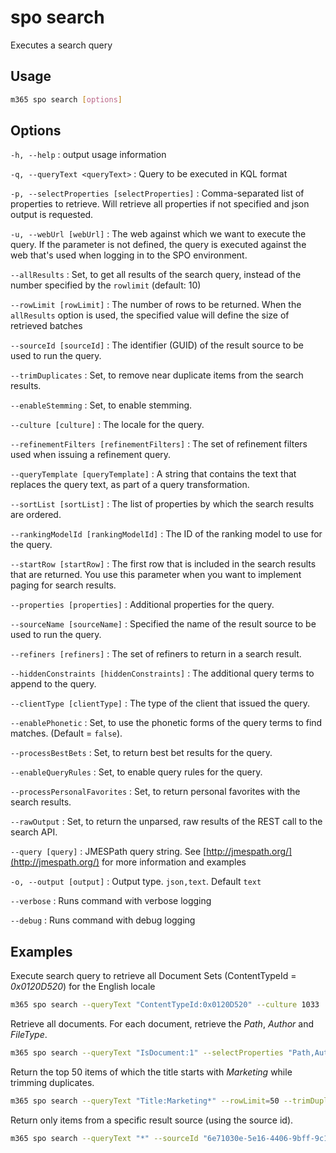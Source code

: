 # spo search

Executes a search query

## Usage

```sh
m365 spo search [options]
```

## Options

`-h, --help`
: output usage information

`-q, --queryText <queryText>`
: Query to be executed in KQL format

`-p, --selectProperties [selectProperties]`
: Comma-separated list of properties to retrieve. Will retrieve all properties if not specified and json output is requested.

`-u, --webUrl [webUrl]`
: The web against which we want to execute the query. If the parameter is not defined, the query is executed against the web that's used when logging in to the SPO environment.

`--allResults`
: Set, to get all results of the search query, instead of the number specified by the `rowlimit` (default: 10)

`--rowLimit [rowLimit]`
: The number of rows to be returned. When the `allResults` option is used, the specified value will define the size of retrieved batches

`--sourceId [sourceId]`
: The identifier (GUID) of the result source to be used to run the query.

`--trimDuplicates`
: Set, to remove near duplicate items from the search results.

`--enableStemming`
: Set, to enable stemming.

`--culture [culture]`
: The locale for the query.

`--refinementFilters [refinementFilters]`
: The set of refinement filters used when issuing a refinement query.

`--queryTemplate [queryTemplate]`
: A string that contains the text that replaces the query text, as part of a query transformation.

`--sortList [sortList]`
: The list of properties by which the search results are ordered.

`--rankingModelId [rankingModelId]`
: The ID of the ranking model to use for the query.

`--startRow [startRow]`
: The first row that is included in the search results that are returned. You use this parameter when you want to implement paging for search results.

`--properties [properties]`
: Additional properties for the query.

`--sourceName [sourceName]`
: Specified the name of the result source to be used to run the query.

`--refiners [refiners]`
: The set of refiners to return in a search result.

`--hiddenConstraints [hiddenConstraints]`
: The additional query terms to append to the query.

`--clientType [clientType]`
: The type of the client that issued the query.

`--enablePhonetic`
: Set, to use the phonetic forms of the query terms to find matches. (Default = `false`).

`--processBestBets`
: Set, to return best bet results for the query.

`--enableQueryRules`
: Set, to enable query rules for the query.

`--processPersonalFavorites`
: Set, to return personal favorites with the search results.

`--rawOutput`
: Set, to return the unparsed, raw results of the REST call to the search API.

`--query [query]`
: JMESPath query string. See [http://jmespath.org/](http://jmespath.org/) for more information and examples

`-o, --output [output]`
: Output type. `json,text`. Default `text`

`--verbose`
: Runs command with verbose logging

`--debug`
: Runs command with debug logging

## Examples

Execute search query to retrieve all Document Sets (ContentTypeId = _0x0120D520_) for the English locale

```sh
m365 spo search --queryText "ContentTypeId:0x0120D520" --culture 1033
```

Retrieve all documents. For each document, retrieve the _Path_, _Author_ and _FileType_.

```sh
m365 spo search --queryText "IsDocument:1" --selectProperties "Path,Author,FileType" --allResults
```

Return the top 50 items of which the title starts with _Marketing_ while trimming duplicates.

```sh
m365 spo search --queryText "Title:Marketing*" --rowLimit=50 --trimDuplicates
```

Return only items from a specific result source (using the source id).

```sh
m365 spo search --queryText "*" --sourceId "6e71030e-5e16-4406-9bff-9c1829843083"
```
